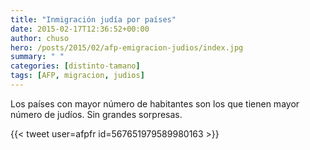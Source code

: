 ```yaml
---
title: "Inmigración judía por países"
date: 2015-02-17T12:36:52+00:00
author: chuso
hero: /posts/2015/02/afp-emigracion-judios/index.jpg
summary: " "
categories: [distinto-tamano]
tags: [AFP, migracion, judios]
---
```

Los países con mayor número de habitantes son los que tienen mayor número de judíos. Sin grandes sorpresas.

{{< tweet user=afpfr id=567651979589980163 >}}
